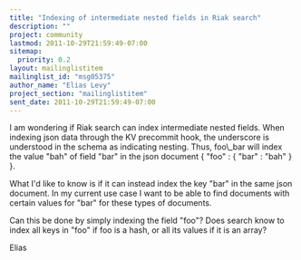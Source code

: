 ```yaml
---
title: "Indexing of intermediate nested fields in Riak search"
description: ""
project: community
lastmod: 2011-10-29T21:59:49-07:00
sitemap:
  priority: 0.2
layout: mailinglistitem
mailinglist_id: "msg05375"
author_name: "Elias Levy"
project_section: "mailinglistitem"
sent_date: 2011-10-29T21:59:49-07:00
---
```



I am wondering if Riak search can index intermediate nested fields. When
indexing json data through the KV precommit hook, the underscore is
understood in the schema as indicating nesting. Thus, foo\\_bar will index
the value "bah" of field "bar" in the json document { "foo" : { "bar" :
"bah" } }.

What I'd like to know is if it can instead index the key "bar" in the same
json document. In my current use case I want to be able to find documents
with certain values for "bar" for these types of documents.

Can this be done by simply indexing the field "foo"? Does search know to
index all keys in "foo" if foo is a hash, or all its values if it is an
array?

Elias
